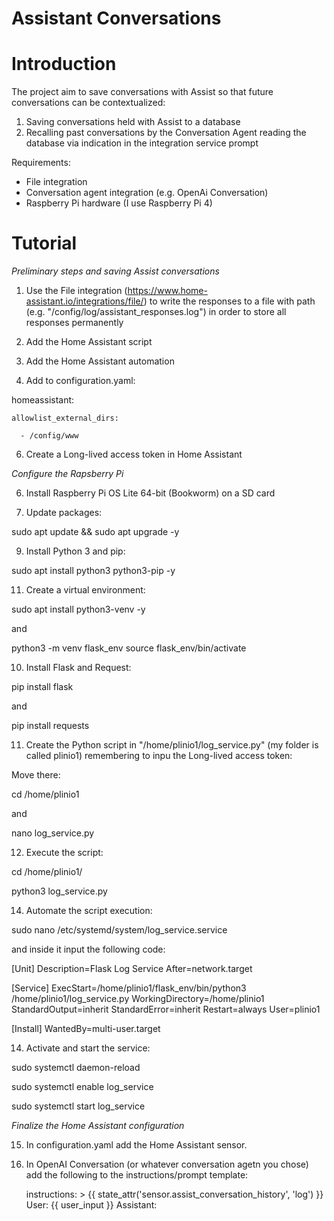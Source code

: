 # Assistant Conversations


# Introduction
The project aim to save conversations with Assist so that future conversations can be contextualized:
1.	Saving conversations held with Assist to a database
2.	Recalling past conversations by the Conversation Agent reading the database via indication in the integration service prompt

Requirements:
- File integration
- Conversation agent integration (e.g. OpenAi Conversation)
- Raspberry Pi hardware (I use Raspberry Pi 4)


# Tutorial

*Preliminary steps and saving Assist conversations*

1) Use the File integration (https://www.home-assistant.io/integrations/file/) to write the responses to a file with path (e.g. "/config/log/assistant_responses.log") in order to store all responses permanently
 
2) Add the Home Assistant script

3) Add the Home Assistant automation

4) Add to configuration.yaml:
   
  homeassistant:
  
    allowlist_external_dirs:
    
      - /config/www
        
6) Create a Long-lived access token in Home Assistant



 
*Configure the Rapsberry Pi*
   
6) Install Raspberry Pi OS Lite 64-bit (Bookworm) on a SD card

7) Update packages:
   
sudo apt update && sudo apt upgrade -y

9) Install Python 3 and pip:
    
sudo apt install python3 python3-pip -y

11) Create a virtual environment:
    
sudo apt install python3-venv -y

and

python3 -m venv flask_env
source flask_env/bin/activate

10) Install Flask and Request:
    
pip install flask

and

pip install requests

11) Create the Python script in "/home/plinio1/log_service.py" (my folder is called plinio1) remembering to inpu the Long-lived access token:

Move there:

cd /home/plinio1

and

nano log_service.py

12) Execute the script:
    
cd /home/plinio1/

python3 log_service.py

14) Automate the script execution:
    
sudo nano /etc/systemd/system/log_service.service

and inside it input the following code:

[Unit]
Description=Flask Log Service
After=network.target

[Service]
ExecStart=/home/plinio1/flask_env/bin/python3 /home/plinio1/log_service.py
WorkingDirectory=/home/plinio1
StandardOutput=inherit
StandardError=inherit
Restart=always
User=plinio1

[Install]
WantedBy=multi-user.target

14) Activate and start the service:
    
sudo systemctl daemon-reload 

sudo systemctl enable log_service

sudo systemctl start log_service




*Finalize the Home Assistant configuration*

15) In configuration.yaml add the Home Assistant sensor.

16) In OpenAI Conversation (or whatever conversation agetn you chose) add the following to the instructions/prompt template:
    
    instructions: >
      {{ state_attr('sensor.assist_conversation_history', 'log') }}
      User: {{ user_input }}
      Assistant:

